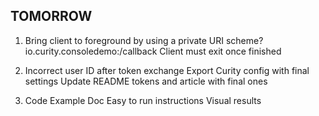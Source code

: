 TOMORROW
--------
1. Bring client to foreground by using a private URI scheme?
   io.curity.consoledemo:/callback
   Client must exit once finished
   
2. Incorrect user ID after token exchange
   Export Curity config with final settings
   Update README tokens and article with final ones
   
3. Code Example Doc
   Easy to run instructions
   Visual results
